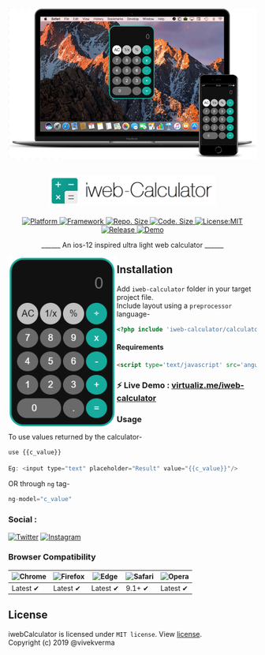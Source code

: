 <p align="center">
<img src="preview/preview_large.png" alt="iweb-Caclulator" width="585">
</p>


<h2 align="center"> <img src="preview/app_title.png" width="340" /> </h2>

<p align="center">
    
 <a href="https://www.google.com/search?q=web">
    <img src="https://img.shields.io/badge/Platform-Web-yellow.svg?color=purple"
      alt="Platform" />
  </a>   
    
<a href="https://angularjs.org">
    <img src="https://img.shields.io/badge/Framework-Angularjs-yellow.svg?color=red"
      alt="Framework" />
  </a>
  	
  <a href="https://img.shields.io/github/repo-size/virtualvivek/iweb-calculator">
    <img src="https://img.shields.io/github/repo-size/vivekverma007/iweb-calculator.svg?color=orange"
      alt="Repo. Size" />
  </a>
   <a href="https://img.shields.io/github/repo-size/virtualvivek/iweb-calculator">
    <img src="https://img.shields.io/github/languages/code-size/vivekverma007/iweb-calculator.svg?color=yellow"
      alt="Code. Size" />
  </a>
  	<a href="https://opensource.org/licenses/MIT">
    <img src="https://img.shields.io/badge/License-MIT-blue.svg"
      alt="License:MIT" />
  </a>
  	<a href="https://img.shields.io/github/repo-size/virtualvivek/iweb-calculator">
    <img src="https://img.shields.io/badge/Release-v1.1-darklime.svg?style=flat"
      alt="Release" />
  </a>
  
  
   <a href="https://virtualize.netlify.com">
    <img src="https://img.shields.io/badge/⚡ live demo-here-green.svg?style=flat"
      alt="Demo" />
  </a>

</p>
<p align="center">
    ______  An ios-12 inspired ultra light web calculator  ______
</p>

<img align="left" src="preview/preview2.PNG" width="220" /> 

## Installation
Add `iweb-calculator` folder in your target project file. <br>
Include layout using a `preprocessor` language-
```php
<?php include 'iweb-calculator/calculator.html';?>
```

#### Requirements
```html
<script type='text/javascript' src='angular.min.js'></script>
```
### ⚡ Live Demo : [virtualiz.me/iweb-calculator](https://virtualize.netlify.com/)


### Usage
To use values returned by the calculator-
```js
use {{c_value}}

Eg: <input type="text" placeholder="Result" value="{{c_value}}"/>
```
OR through `ng` tag-
```js
ng-model="c_value"
```

 
### Social : ​​​​ 
[![Twitter](https://img.shields.io/badge/Twitter-@virtualvivek_-blue.svg?style=flat)](http://twitter.com/virtualvivek_)
[![Instagram](https://img.shields.io/badge/Instagram-@virtualvivek_-ff69b4.svg?style=flat)](http://instagram.com/virtualvivek_)



### Browser Compatibility
![Chrome](https://raw.github.com/alrra/browser-logos/master/src/chrome/chrome_48x48.png) | ![Firefox](https://raw.github.com/alrra/browser-logos/master/src/firefox/firefox_48x48.png) | ![Edge](https://raw.github.com/alrra/browser-logos/master/src/edge/edge_48x48.png) | ![Safari](https://raw.github.com/alrra/browser-logos/master/src/safari/safari_48x48.png) | ![Opera](https://raw.github.com/alrra/browser-logos/master/src/opera/opera_48x48.png)
--- | --- | --- | --- | --- |
Latest ✔ | Latest ✔ | Latest ✔ | 9.1+ ✔ | Latest ✔ |


## License

iwebCalculator is licensed under `MIT license`. View [license](https://github.com/virtualvivek/iweb-calculator/blob/master/LICENSE).<br>
Copyright (c) 2019 @vivekverma
